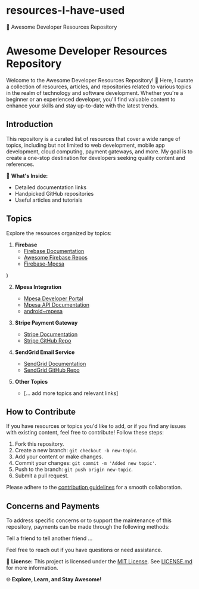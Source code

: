 # resources-I-have-used
🚀 Awesome Developer Resources Repository

# Awesome Developer Resources Repository

Welcome to the Awesome Developer Resources Repository! 🚀 Here, I curate a collection of resources, articles, and repositories related to various topics in the realm of technology and software development. Whether you're a beginner or an experienced developer, you'll find valuable content to enhance your skills and stay up-to-date with the latest trends.

## Introduction

This repository is a curated list of resources that cover a wide range of topics, including but not limited to web development, mobile app development, cloud computing, payment gateways, and more. My goal is to create a one-stop destination for developers seeking quality content and references.




🌟 **What's Inside:**
- Detailed documentation links
- Handpicked GitHub repositories
- Useful articles and tutorials

 ## Topics

Explore the resources organized by topics:

1. **Firebase**
   - [Firebase Documentation](https://firebase.google.com/docs)
   - [Awesome Firebase Repos](https://github.com/topics/firebase)
   - [Firebase-Mpesa](https://github.com/tirgei/mpesa-daraja-functions/blob/master/functions/index.js)
  

)

2. **Mpesa Integration**
   - [Mpesa Developer Portal](https://developer.safaricom.co.ke/)
   - [Mpesa API Documentation](https://developer.safaricom.co.ke/mpesa)
   - [ android~mpesa](https://otieno.medium.com/android-mpesa-integration-using-daraja-library-part-1-51633ff0b758)

3. **Stripe Payment Gateway**
   - [Stripe Documentation](https://stripe.com/docs)
   - [Stripe GitHub Repo](https://github.com/stripe)

4. **SendGrid Email Service**
   - [SendGrid Documentation](https://sendgrid.com/docs)
   - [SendGrid GitHub Repo](https://github.com/sendgrid)

5. **Other Topics**
   - [... add more topics and relevant links]

## How to Contribute

If you have resources or topics you'd like to add, or if you find any issues with existing content, feel free to contribute! Follow these steps:

1. Fork this repository.
2. Create a new branch: `git checkout -b new-topic`.
3. Add your content or make changes.
4. Commit your changes: `git commit -m 'Added new topic'`.
5. Push to the branch: `git push origin new-topic`.
6. Submit a pull request.

Please adhere to the [contribution guidelines](CONTRIBUTING.md) for a smooth collaboration.

## Concerns and Payments

To address specific concerns or to support the maintenance of this repository, payments can be made through the following methods:

Tell a friend to tell another friend ...

Feel free to reach out if you have questions or need assistance.

📄 **License:**
This project is licensed under the [MIT License](LICENSE.md). See [LICENSE.md](LICENSE.md) for more information.

🌐 **Explore, Learn, and Stay Awesome!**


